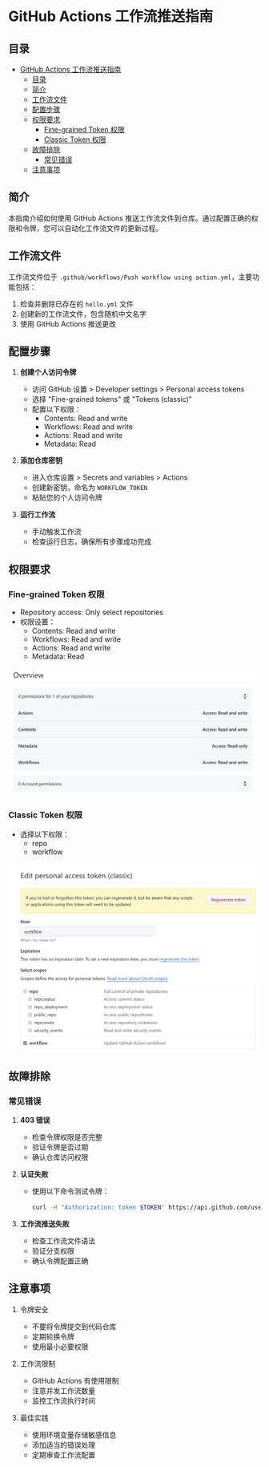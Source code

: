 # GitHub Actions 工作流推送指南

## 目录
- [GitHub Actions 工作流推送指南](#github-actions-工作流推送指南)
  - [目录](#目录)
  - [简介](#简介)
  - [工作流文件](#工作流文件)
  - [配置步骤](#配置步骤)
  - [权限要求](#权限要求)
    - [Fine-grained Token 权限](#fine-grained-token-权限)
    - [Classic Token 权限](#classic-token-权限)
  - [故障排除](#故障排除)
    - [常见错误](#常见错误)
  - [注意事项](#注意事项)

## 简介

本指南介绍如何使用 GitHub Actions 推送工作流文件到仓库。通过配置正确的权限和令牌，您可以自动化工作流文件的更新过程。

## 工作流文件

工作流文件位于 `.github/workflows/Push workflow using action.yml`，主要功能包括：

1. 检查并删除已存在的 `hello.yml` 文件
2. 创建新的工作流文件，包含随机中文名字
3. 使用 GitHub Actions 推送更改

## 配置步骤

1. **创建个人访问令牌**
   - 访问 GitHub 设置 > Developer settings > Personal access tokens
   - 选择 "Fine-grained tokens" 或 "Tokens (classic)"
   - 配置以下权限：
     - Contents: Read and write
     - Workflows: Read and write
     - Actions: Read and write
     - Metadata: Read

2. **添加仓库密钥**
   - 进入仓库设置 > Secrets and variables > Actions
   - 创建新密钥，命名为 `WORKFLOW_TOKEN`
   - 粘贴您的个人访问令牌

3. **运行工作流**
   - 手动触发工作流
   - 检查运行日志，确保所有步骤成功完成

## 权限要求

### Fine-grained Token 权限
- Repository access: Only select repositories
- 权限设置：
  - Contents: Read and write
  - Workflows: Read and write
  - Actions: Read and write
  - Metadata: Read

![Fine-grained Token 权限示例](image/README/1744766165481.png)

### Classic Token 权限
- 选择以下权限：
  - repo
  - workflow

![Classic Token 权限示例](image/README/1744765696750.png)

## 故障排除

### 常见错误
1. **403 错误**
   - 检查令牌权限是否完整
   - 验证令牌是否过期
   - 确认仓库访问权限

2. **认证失败**
   - 使用以下命令测试令牌：
     ```bash
     curl -H "Authorization: token $TOKEN" https://api.github.com/user
     ```

3. **工作流推送失败**
   - 检查工作流文件语法
   - 验证分支权限
   - 确认令牌配置正确

## 注意事项

1. 令牌安全
   - 不要将令牌提交到代码仓库
   - 定期轮换令牌
   - 使用最小必要权限

2. 工作流限制
   - GitHub Actions 有使用限制
   - 注意并发工作流数量
   - 监控工作流执行时间

3. 最佳实践
   - 使用环境变量存储敏感信息
   - 添加适当的错误处理
   - 定期审查工作流配置
